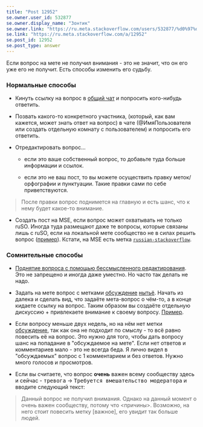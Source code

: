 ```yaml
---
title: "Post 12952"
se.owner.user_id: 532877
se.owner.display_name: "Зонтик"
se.owner.link: "https://ru.meta.stackoverflow.com/users/532877/%d0%97%d0%be%d0%bd%d1%82%d0%b8%d0%ba"
se.link: "https://ru.meta.stackoverflow.com/a/12952"
se.post_id: 12952
se.post_type: answer
---
```

<p>Если вопрос на мете не получил внимания - это не значит, что он его уже его не получит. Есть способы изменить его судьбу.</p>
<h3>Нормальные способы</h3>
<ul>
<li><p>Кинуть ссылку на вопрос в <a href="https://chat.stackexchange.com/rooms/22462/stack-overflow--">общий чат</a> и попросить кого-нибудь ответить.</p>
</li>
<li><p>Позвать какого-то конкретного участника, (который, как вам кажется, может знать ответ на вопрос) в чате (@ИмяПользователя или создать отдельную комнату c пользователем) и попросить его ответить.</p>
</li>
<li><p>Отредактировать вопрос...</p>
<ul>
<li><p>если это ваше собственный вопрос, то добавьте туда больше информации и ссылок.</p>
</li>
<li><p>если это не ваш пост, то вы можете осуществить правку меток/орфографии и пунктуации. Такие правки сами по себе приветствуются.</p>
</li>
</ul>
</li>
</ul>
<blockquote class="spoiler">
<p>После правки вопрос поднимется на главную и есть шанс, что к нему будет какое-то внимание.</p>
</blockquote>
<ul>
<li>Создать пост на MSE, если вопрос может охватывать не только ruSO.
Иногда туда размещают даже те вопросы, которые связаны лишь с ruSO, если на локальной мете сообщество не в силах решить вопрос (<a href="https://meta.stackexchange.com/questions/350905/if-a-user-copies-content-from-another-so-post-into-his-own-post-verbatim-is-the">пример</a>). Кстати, на MSE есть метка <a href="https://meta.stackexchange.com/questions/tagged/russian-stackoverflow"><code>russian-stackoverflow</code></a>.</li>
</ul>
<h3>Сомнительные способы</h3>
<ul>
<li><p><a href="https://ru.meta.stackoverflow.com/questions/10966/">Поднятие вопроса с помощью бессмысленного редактирования</a>. Это не запрещено и иногда даже уместно. Но часто так делать не надо.</p>
</li>
<li><p>Задать на мете вопрос с метками <a href="/questions/tagged/%d0%be%d0%b1%d1%81%d1%83%d0%b6%d0%b4%d0%b5%d0%bd%d0%b8%d0%b5" class="post-tag required-tag" title="показать вопросы с меткой [обсуждение]" aria-label="показать вопросы с меткой [обсуждение]" rel="tag" aria-labelledby="tag-обсуждение-tooltip-container">обсуждение</a> <a href="/questions/tagged/%d0%bd%d1%8b%d1%82%d1%8c%d1%91" class="post-tag" title="показать вопросы с меткой [нытьё]" aria-label="показать вопросы с меткой [нытьё]" rel="tag" aria-labelledby="tag-нытьё-tooltip-container">нытьё</a>. Начать из далека и сделать вид, что задаёте мета-вопрос о чём-то, а в конце кидаете ссылку на вопрос. Таким образом вы создаёте отдельную дискуссию + привлекаете  внимание к своему вопросу. <a href="https://ru.meta.stackoverflow.com/questions/428">Пример</a>.</p>
</li>
<li><p>Если вопросу меньше двух недель, но на нём нет метки <a href="/questions/tagged/%d0%be%d0%b1%d1%81%d1%83%d0%b6%d0%b4%d0%b5%d0%bd%d0%b8%d0%b5" class="post-tag required-tag" title="показать вопросы с меткой [обсуждение]" aria-label="показать вопросы с меткой [обсуждение]" rel="tag" aria-labelledby="tag-обсуждение-tooltip-container">обсуждение</a>, так как она не подходит по смыслу - то всё равно повесить её на вопрос. Это нужно для того, чтобы дать вопросу шанс на попадание в &quot;обсуждаемое на мете&quot;. Если нет ответов и комментариев мало - это не всегда беда. Я лично видел в &quot;обсуждаемых&quot; вопрос с 1 комментарием и без ответов. Нужно много голосов и просмотров.</p>
</li>
<li><p>Если вы считаете, что вопрос <strong>очень</strong> важен всему сообществу здесь и сейчас - <kbd>тревога</kbd> -&gt; <kbd>Требуется вмешательство модератора</kbd> и вводите следующий текст:</p>
</li>
</ul>
<blockquote>
<p>Данный вопрос не получил внимания. Однако на данный момент о очень важен сообществу, потому что &lt;причины&gt;. Возможно, на него стоит повесить метку [важное], его увидит так больше людей.</p>
</blockquote>
